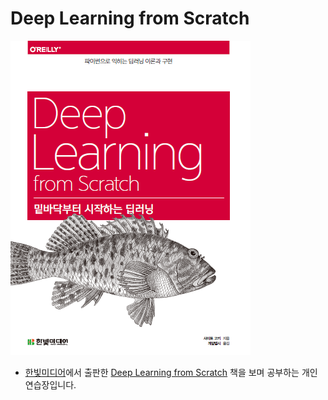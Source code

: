 # Deep Learning from Scratch

![Deep Learning from Scratch](cover.png)

- [한빛미디어](https://www.hanbit.co.kr/)에서 출판한 [Deep Learning from Scratch](https://github.com/WegraLee/deep-learning-from-scratch) 책을 보며 공부하는 개인 연습장입니다.